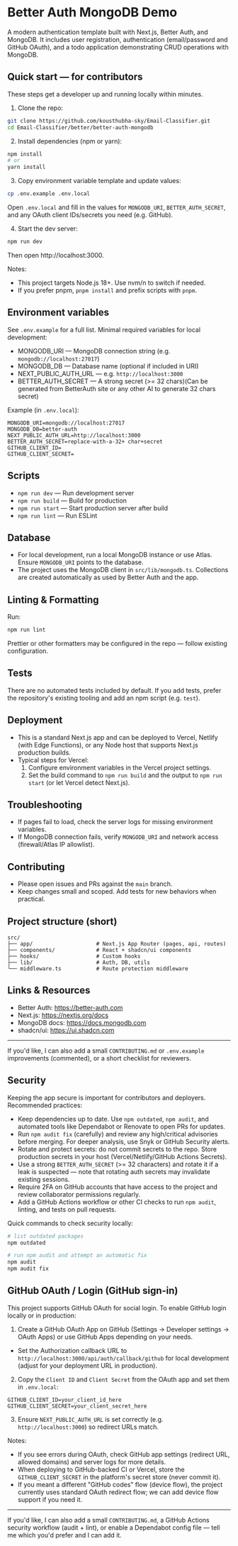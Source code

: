 # Better Auth MongoDB Demo

A modern authentication template built with Next.js, Better Auth, and MongoDB. It includes user registration, authentication (email/password and GitHub OAuth), and a todo application demonstrating CRUD operations with MongoDB.

## Quick start — for contributors

These steps get a developer up and running locally within minutes.

1. Clone the repo:

```bash
git clone https://github.com/kousthubha-sky/Email-Classifier.git
cd Email-Classifier/better/better-auth-mongodb
```

2. Install dependencies (npm or yarn):

```bash
npm install
# or
yarn install
```

3. Copy environment variable template and update values:

```bash
cp .env.example .env.local
```

Open `.env.local` and fill in the values for `MONGODB_URI`, `BETTER_AUTH_SECRET`, and any OAuth client IDs/secrets you need (e.g. GitHub).

4. Start the dev server:

```bash
npm run dev
```

Then open http://localhost:3000.

Notes:
- This project targets Node.js 18+. Use nvm/n to switch if needed.
- If you prefer pnpm, `pnpm install` and prefix scripts with `pnpm`.

## Environment variables

See `.env.example` for a full list. Minimal required variables for local development:

- MONGODB_URI — MongoDB connection string (e.g. `mongodb://localhost:27017`)
- MONGODB_DB — Database name (optional if included in URI)
- NEXT_PUBLIC_AUTH_URL — e.g. `http://localhost:3000`
- BETTER_AUTH_SECRET — A strong secret (>= 32 chars)(Can be generated from BetterAuth site or any other AI to generate 32 chars secret)

Example (in `.env.local`):

```env
MONGODB_URI=mongodb://localhost:27017
MONGODB_DB=better-auth
NEXT_PUBLIC_AUTH_URL=http://localhost:3000
BETTER_AUTH_SECRET=replace-with-a-32+ char+secret
GITHUB_CLIENT_ID=
GITHUB_CLIENT_SECRET=
```

## Scripts

- `npm run dev` — Run development server
- `npm run build` — Build for production
- `npm run start` — Start production server after build
- `npm run lint` — Run ESLint

## Database

- For local development, run a local MongoDB instance or use Atlas. Ensure `MONGODB_URI` points to the database.
- The project uses the MongoDB client in `src/lib/mongodb.ts`. Collections are created automatically as used by Better Auth and the app.

## Linting & Formatting

Run:

```bash
npm run lint
```

Prettier or other formatters may be configured in the repo — follow existing configuration.

## Tests

There are no automated tests included by default. If you add tests, prefer the repository's existing tooling and add an npm script (e.g. `test`).

## Deployment

- This is a standard Next.js app and can be deployed to Vercel, Netlify (with Edge Functions), or any Node host that supports Next.js production builds.
- Typical steps for Vercel:
  1. Configure environment variables in the Vercel project settings.
  2. Set the build command to `npm run build` and the output to `npm run start` (or let Vercel detect Next.js).

## Troubleshooting

- If pages fail to load, check the server logs for missing environment variables.
- If MongoDB connection fails, verify `MONGODB_URI` and network access (firewall/Atlas IP allowlist).

## Contributing

- Please open issues and PRs against the `main` branch.
- Keep changes small and scoped. Add tests for new behaviors when practical.

## Project structure (short)

```
src/
├── app/                    # Next.js App Router (pages, api, routes)
├── components/             # React + shadcn/ui components
├── hooks/                  # Custom hooks
├── lib/                    # Auth, DB, utils
└── middleware.ts           # Route protection middleware
```

## Links & Resources

- Better Auth: https://better-auth.com
- Next.js: https://nextjs.org/docs
- MongoDB docs: https://docs.mongodb.com
- shadcn/ui: https://ui.shadcn.com

---

If you'd like, I can also add a small `CONTRIBUTING.md` or `.env.example` improvements (commented), or a short checklist for reviewers.

## Security

Keeping the app secure is important for contributors and deployers. Recommended practices:

- Keep dependencies up to date. Use `npm outdated`, `npm audit`, and automated tools like Dependabot or Renovate to open PRs for updates.
- Run `npm audit fix` (carefully) and review any high/critical advisories before merging. For deeper analysis, use Snyk or GitHub Security alerts.
- Rotate and protect secrets: do not commit secrets to the repo. Store production secrets in your host (Vercel/Netlify/GitHub Actions Secrets).
- Use a strong `BETTER_AUTH_SECRET` (>= 32 characters) and rotate it if a leak is suspected — note that rotating auth secrets may invalidate existing sessions.
- Require 2FA on GitHub accounts that have access to the project and review collaborator permissions regularly.
- Add a GitHub Actions workflow or other CI checks to run `npm audit`, linting, and tests on pull requests.

Quick commands to check security locally:

```bash
# list outdated packages
npm outdated

# run npm audit and attempt an automatic fix
npm audit
npm audit fix
```

## GitHub OAuth / Login (GitHub sign-in)

This project supports GitHub OAuth for social login. To enable GitHub login locally or in production:

1. Create a GitHub OAuth App on GitHub (Settings → Developer settings → OAuth Apps) or use GitHub Apps depending on your needs.
  - Set the Authorization callback URL to `http://localhost:3000/api/auth/callback/github` for local development (adjust for your deployment URL in production).
2. Copy the `Client ID` and `Client Secret` from the OAuth app and set them in `.env.local`:

```env
GITHUB_CLIENT_ID=your_client_id_here
GITHUB_CLIENT_SECRET=your_client_secret_here
```

3. Ensure `NEXT_PUBLIC_AUTH_URL` is set correctly (e.g. `http://localhost:3000`) so redirect URLs match.

Notes:
- If you see errors during OAuth, check GitHub app settings (redirect URL, allowed domains) and server logs for more details.
- When deploying to GitHub-backed CI or Vercel, store the `GITHUB_CLIENT_SECRET` in the platform's secret store (never commit it).
- If you meant a different "GitHub codes" flow (device flow), the project currently uses standard OAuth redirect flow; we can add device flow support if you need it.

---

If you'd like, I can also add a small `CONTRIBUTING.md`, a GitHub Actions security workflow (audit + lint), or enable a Dependabot config file — tell me which you'd prefer and I can add it.
